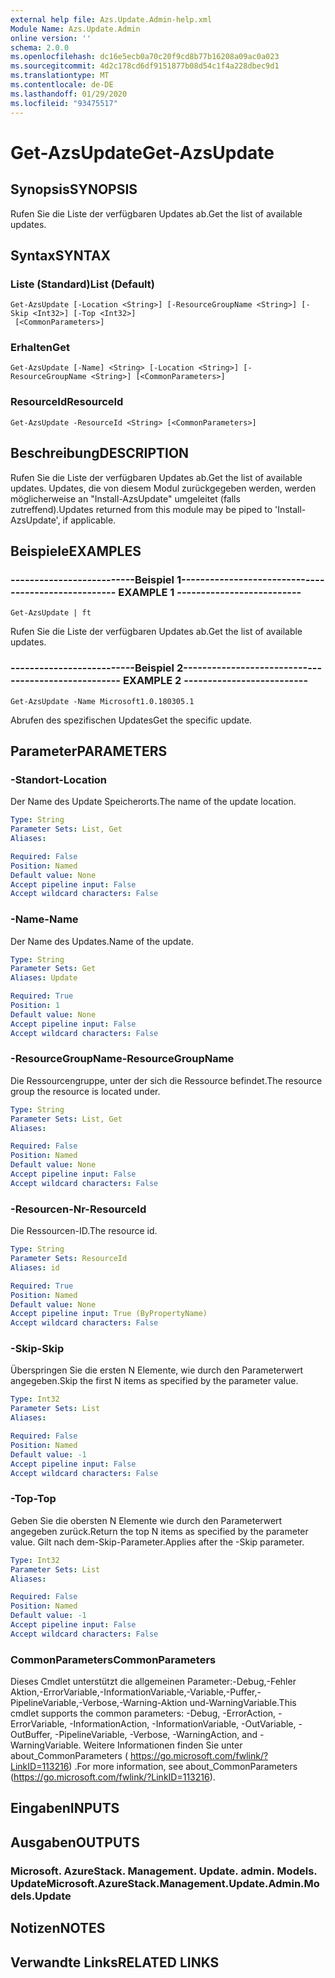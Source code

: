 ```yaml
---
external help file: Azs.Update.Admin-help.xml
Module Name: Azs.Update.Admin
online version: ''
schema: 2.0.0
ms.openlocfilehash: dc16e5ecb0a70c20f9cd8b77b16208a09ac0a023
ms.sourcegitcommit: 4d2c178cd6df9151877b08d54c1f4a228dbec9d1
ms.translationtype: MT
ms.contentlocale: de-DE
ms.lasthandoff: 01/29/2020
ms.locfileid: "93475517"
---
```

# <span data-ttu-id="6afc2-101">Get-AzsUpdate</span><span class="sxs-lookup"><span data-stu-id="6afc2-101">Get-AzsUpdate</span></span>

## <span data-ttu-id="6afc2-102">Synopsis</span><span class="sxs-lookup"><span data-stu-id="6afc2-102">SYNOPSIS</span></span>
<span data-ttu-id="6afc2-103">Rufen Sie die Liste der verfügbaren Updates ab.</span><span class="sxs-lookup"><span data-stu-id="6afc2-103">Get the list of available updates.</span></span>

## <span data-ttu-id="6afc2-104">Syntax</span><span class="sxs-lookup"><span data-stu-id="6afc2-104">SYNTAX</span></span>

### <span data-ttu-id="6afc2-105">Liste (Standard)</span><span class="sxs-lookup"><span data-stu-id="6afc2-105">List (Default)</span></span>
```
Get-AzsUpdate [-Location <String>] [-ResourceGroupName <String>] [-Skip <Int32>] [-Top <Int32>]
 [<CommonParameters>]
```

### <span data-ttu-id="6afc2-106">Erhalten</span><span class="sxs-lookup"><span data-stu-id="6afc2-106">Get</span></span>
```
Get-AzsUpdate [-Name] <String> [-Location <String>] [-ResourceGroupName <String>] [<CommonParameters>]
```

### <span data-ttu-id="6afc2-107">ResourceId</span><span class="sxs-lookup"><span data-stu-id="6afc2-107">ResourceId</span></span>
```
Get-AzsUpdate -ResourceId <String> [<CommonParameters>]
```

## <span data-ttu-id="6afc2-108">Beschreibung</span><span class="sxs-lookup"><span data-stu-id="6afc2-108">DESCRIPTION</span></span>
<span data-ttu-id="6afc2-109">Rufen Sie die Liste der verfügbaren Updates ab.</span><span class="sxs-lookup"><span data-stu-id="6afc2-109">Get the list of available updates.</span></span> <span data-ttu-id="6afc2-110">Updates, die von diesem Modul zurückgegeben werden, werden möglicherweise an "Install-AzsUpdate" umgeleitet (falls zutreffend).</span><span class="sxs-lookup"><span data-stu-id="6afc2-110">Updates returned from this module may be piped to 'Install-AzsUpdate', if applicable.</span></span>

## <span data-ttu-id="6afc2-111">Beispiele</span><span class="sxs-lookup"><span data-stu-id="6afc2-111">EXAMPLES</span></span>

### <span data-ttu-id="6afc2-112">--------------------------Beispiel 1--------------------------</span><span class="sxs-lookup"><span data-stu-id="6afc2-112">-------------------------- EXAMPLE 1 --------------------------</span></span>
```
Get-AzsUpdate | ft
```

<span data-ttu-id="6afc2-113">Rufen Sie die Liste der verfügbaren Updates ab.</span><span class="sxs-lookup"><span data-stu-id="6afc2-113">Get the list of available updates.</span></span>

### <span data-ttu-id="6afc2-114">--------------------------Beispiel 2--------------------------</span><span class="sxs-lookup"><span data-stu-id="6afc2-114">-------------------------- EXAMPLE 2 --------------------------</span></span>
```
Get-AzsUpdate -Name Microsoft1.0.180305.1
```

<span data-ttu-id="6afc2-115">Abrufen des spezifischen Updates</span><span class="sxs-lookup"><span data-stu-id="6afc2-115">Get the specific update.</span></span>

## <span data-ttu-id="6afc2-116">Parameter</span><span class="sxs-lookup"><span data-stu-id="6afc2-116">PARAMETERS</span></span>

### <span data-ttu-id="6afc2-117">-Standort</span><span class="sxs-lookup"><span data-stu-id="6afc2-117">-Location</span></span>
<span data-ttu-id="6afc2-118">Der Name des Update Speicherorts.</span><span class="sxs-lookup"><span data-stu-id="6afc2-118">The name of the update location.</span></span>

```yaml
Type: String
Parameter Sets: List, Get
Aliases: 

Required: False
Position: Named
Default value: None
Accept pipeline input: False
Accept wildcard characters: False
```

### <span data-ttu-id="6afc2-119">-Name</span><span class="sxs-lookup"><span data-stu-id="6afc2-119">-Name</span></span>
<span data-ttu-id="6afc2-120">Der Name des Updates.</span><span class="sxs-lookup"><span data-stu-id="6afc2-120">Name of the update.</span></span>

```yaml
Type: String
Parameter Sets: Get
Aliases: Update

Required: True
Position: 1
Default value: None
Accept pipeline input: False
Accept wildcard characters: False
```

### <span data-ttu-id="6afc2-121">-ResourceGroupName</span><span class="sxs-lookup"><span data-stu-id="6afc2-121">-ResourceGroupName</span></span>
<span data-ttu-id="6afc2-122">Die Ressourcengruppe, unter der sich die Ressource befindet.</span><span class="sxs-lookup"><span data-stu-id="6afc2-122">The resource group the resource is located under.</span></span>

```yaml
Type: String
Parameter Sets: List, Get
Aliases: 

Required: False
Position: Named
Default value: None
Accept pipeline input: False
Accept wildcard characters: False
```

### <span data-ttu-id="6afc2-123">-Resourcen-Nr</span><span class="sxs-lookup"><span data-stu-id="6afc2-123">-ResourceId</span></span>
<span data-ttu-id="6afc2-124">Die Ressourcen-ID.</span><span class="sxs-lookup"><span data-stu-id="6afc2-124">The resource id.</span></span>

```yaml
Type: String
Parameter Sets: ResourceId
Aliases: id

Required: True
Position: Named
Default value: None
Accept pipeline input: True (ByPropertyName)
Accept wildcard characters: False
```

### <span data-ttu-id="6afc2-125">-Skip</span><span class="sxs-lookup"><span data-stu-id="6afc2-125">-Skip</span></span>
<span data-ttu-id="6afc2-126">Überspringen Sie die ersten N Elemente, wie durch den Parameterwert angegeben.</span><span class="sxs-lookup"><span data-stu-id="6afc2-126">Skip the first N items as specified by the parameter value.</span></span>

```yaml
Type: Int32
Parameter Sets: List
Aliases: 

Required: False
Position: Named
Default value: -1
Accept pipeline input: False
Accept wildcard characters: False
```

### <span data-ttu-id="6afc2-127">-Top</span><span class="sxs-lookup"><span data-stu-id="6afc2-127">-Top</span></span>
<span data-ttu-id="6afc2-128">Geben Sie die obersten N Elemente wie durch den Parameterwert angegeben zurück.</span><span class="sxs-lookup"><span data-stu-id="6afc2-128">Return the top N items as specified by the parameter value.</span></span>
<span data-ttu-id="6afc2-129">Gilt nach dem-Skip-Parameter.</span><span class="sxs-lookup"><span data-stu-id="6afc2-129">Applies after the -Skip parameter.</span></span>

```yaml
Type: Int32
Parameter Sets: List
Aliases: 

Required: False
Position: Named
Default value: -1
Accept pipeline input: False
Accept wildcard characters: False
```

### <span data-ttu-id="6afc2-130">CommonParameters</span><span class="sxs-lookup"><span data-stu-id="6afc2-130">CommonParameters</span></span>
<span data-ttu-id="6afc2-131">Dieses Cmdlet unterstützt die allgemeinen Parameter:-Debug,-Fehler Aktion,-ErrorVariable,-InformationVariable,-Variable,-Puffer,-PipelineVariable,-Verbose,-Warning-Aktion und-WarningVariable.</span><span class="sxs-lookup"><span data-stu-id="6afc2-131">This cmdlet supports the common parameters: -Debug, -ErrorAction, -ErrorVariable, -InformationAction, -InformationVariable, -OutVariable, -OutBuffer, -PipelineVariable, -Verbose, -WarningAction, and -WarningVariable.</span></span> <span data-ttu-id="6afc2-132">Weitere Informationen finden Sie unter about_CommonParameters ( https://go.microsoft.com/fwlink/?LinkID=113216) .</span><span class="sxs-lookup"><span data-stu-id="6afc2-132">For more information, see about_CommonParameters (https://go.microsoft.com/fwlink/?LinkID=113216).</span></span>

## <span data-ttu-id="6afc2-133">Eingaben</span><span class="sxs-lookup"><span data-stu-id="6afc2-133">INPUTS</span></span>

## <span data-ttu-id="6afc2-134">Ausgaben</span><span class="sxs-lookup"><span data-stu-id="6afc2-134">OUTPUTS</span></span>

### <span data-ttu-id="6afc2-135">Microsoft. AzureStack. Management. Update. admin. Models. Update</span><span class="sxs-lookup"><span data-stu-id="6afc2-135">Microsoft.AzureStack.Management.Update.Admin.Models.Update</span></span>

## <span data-ttu-id="6afc2-136">Notizen</span><span class="sxs-lookup"><span data-stu-id="6afc2-136">NOTES</span></span>

## <span data-ttu-id="6afc2-137">Verwandte Links</span><span class="sxs-lookup"><span data-stu-id="6afc2-137">RELATED LINKS</span></span>

